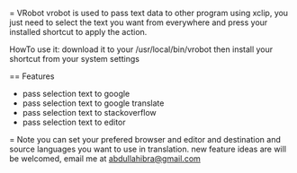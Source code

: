 = VRobot
 vrobot is used to pass text data to other program using xclip,
 you just need to select the text you want from everywhere and press your installed shortcut to apply the action.

HowTo use it:
 download it to your /usr/local/bin/vrobot
 then install your shortcut from your system settings

== Features

* pass selection text to google
* pass selection text to google translate
* pass selection text to stackoverflow
* pass selection text to editor

= Note
  you can set your prefered browser and editor and destination and source languages you want to use in translation.
  new feature ideas are will be welcomed, email me at abdullahibra@gmail.com

